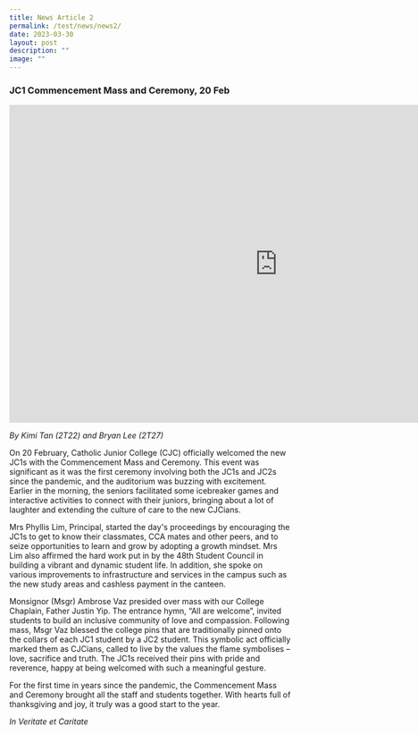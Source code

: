 ```yaml
---
title: News Article 2
permalink: /test/news/news2/
date: 2023-03-30
layout: post
description: ""
image: ""
---
```

### **JC1 Commencement Mass and Ceremony, 20 Feb**

<iframe allowfullscreen="true" height="569" width="960" frameborder="0" src="https://docs.google.com/presentation/d/e/2PACX-1vQEzo-XTJZqKbcD0-uifDK_vLXOC0l36y4Wj2qXvALaYNnY2TDm_cMFxOmp3fZ5qyOFrU9jCpAQeXYl/embed?start=false&amp;loop=false&amp;delayms=3000"></iframe>

_By Kimi Tan (2T22) and Bryan Lee (2T27)_

On 20 February, Catholic Junior College (CJC) officially welcomed the new JC1s with the Commencement Mass and Ceremony. This event was significant as it was the first ceremony involving both the JC1s and JC2s since the pandemic, and the auditorium was buzzing with excitement. Earlier in the morning, the seniors facilitated some icebreaker games and interactive activities to connect with their juniors, bringing about a lot of laughter and extending the culture of care to the new CJCians.

Mrs Phyllis Lim, Principal, started the day's proceedings by encouraging the JC1s to get to know their classmates, CCA mates and other peers, and to seize opportunities to learn and grow by adopting a growth mindset. Mrs Lim also affirmed the hard work put in by the 48th Student Council in building a vibrant and dynamic student life. In addition, she spoke on various improvements to infrastructure and services in the campus such as the new study areas and cashless payment in the canteen.

Monsignor (Msgr) Ambrose Vaz presided over mass with our College Chaplain, Father Justin Yip. The entrance hymn, “All are welcome”, invited students to build an inclusive community of love and compassion. Following mass, Msgr Vaz blessed the college pins that are traditionally pinned onto the collars of each JC1 student by a JC2 student. This symbolic act officially marked them as CJCians, called to live by the values the flame symbolises – love, sacrifice and truth. The JC1s received their pins with pride and reverence, happy at being welcomed with such a meaningful gesture.

For the first time in years since the pandemic, the Commencement Mass and Ceremony brought all the staff and students together. With hearts full of thanksgiving and joy, it truly was a good start to the year.

_In Veritate et Caritate_